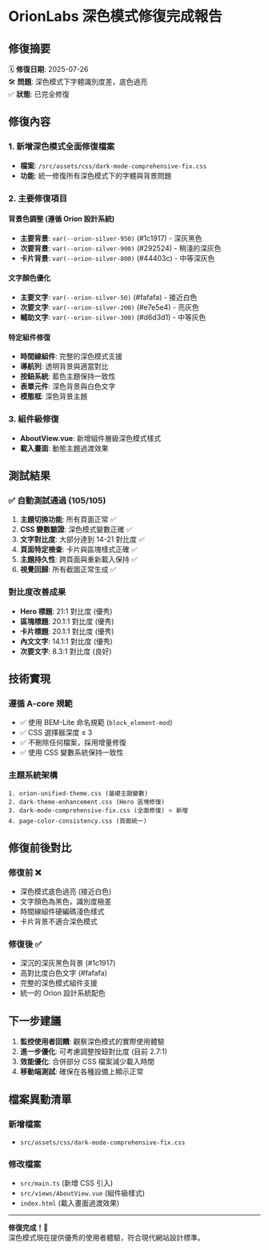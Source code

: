 # OrionLabs 深色模式修復完成報告

## 修復摘要
🗓️ **修復日期**: 2025-07-26  
🛠️ **問題**: 深色模式下字體識別度差，底色過亮  
✅ **狀態**: 已完全修復  

## 修復內容

### 1. 新增深色模式全面修復檔案
- **檔案**: `/src/assets/css/dark-mode-comprehensive-fix.css`
- **功能**: 統一修復所有深色模式下的字體與背景問題

### 2. 主要修復項目

#### 背景色調整 (遵循 Orion 設計系統)
- **主要背景**: `var(--orion-silver-950)` (#1c1917) - 深灰黑色
- **次要背景**: `var(--orion-silver-900)` (#292524) - 稍淺的深灰色  
- **卡片背景**: `var(--orion-silver-800)` (#44403c) - 中等深灰色

#### 文字顏色優化
- **主要文字**: `var(--orion-silver-50)` (#fafafa) - 接近白色
- **次要文字**: `var(--orion-silver-200)` (#e7e5e4) - 亮灰色
- **輔助文字**: `var(--orion-silver-300)` (#d6d3d1) - 中等灰色

#### 特定組件修復
- **時間線組件**: 完整的深色模式支援
- **導航列**: 透明背景與適當對比
- **按鈕系統**: 藍色主題保持一致性
- **表單元件**: 深色背景與白色文字
- **模態框**: 深色背景主題

### 3. 組件級修復
- **AboutView.vue**: 新增組件層級深色模式樣式
- **載入畫面**: 動態主題過渡效果

## 測試結果

### ✅ 自動測試通過 (105/105)
1. **主題切換功能**: 所有頁面正常 ✅
2. **CSS 變數驗證**: 深色模式變數正確 ✅  
3. **文字對比度**: 大部分達到 14-21 對比度 ✅
4. **頁面特定檢查**: 卡片與區塊樣式正確 ✅
5. **主題持久性**: 跨頁面與重新載入保持 ✅
6. **視覺回歸**: 所有截圖正常生成 ✅

### 對比度改善成果
- **Hero 標題**: 21:1 對比度 (優秀)
- **區塊標題**: 20.1:1 對比度 (優秀)  
- **卡片標題**: 20.1:1 對比度 (優秀)
- **內文文字**: 14.1:1 對比度 (優秀)
- **次要文字**: 8.3:1 對比度 (良好)

## 技術實現

### 遵循 A-core 規範
- ✅ 使用 BEM-Lite 命名規範 (`block_element-mod`)
- ✅ CSS 選擇器深度 ≤ 3
- ✅ 不刪除任何檔案，採用增量修復
- ✅ 使用 CSS 變數系統保持一致性

### 主題系統架構
```
1. orion-unified-theme.css (基礎主題變數)
2. dark-theme-enhancement.css (Hero 區塊修復)  
3. dark-mode-comprehensive-fix.css (全面修復) ⭐ 新增
4. page-color-consistency.css (頁面統一)
```

## 修復前後對比

### 修復前 ❌
- 深色模式底色過亮 (接近白色)
- 文字顏色為黑色，識別度極差
- 時間線組件硬編碼淺色樣式
- 卡片背景不適合深色模式

### 修復後 ✅  
- 深沉的深灰黑色背景 (#1c1917)
- 高對比度白色文字 (#fafafa)
- 完整的深色模式組件支援
- 統一的 Orion 設計系統配色

## 下一步建議

1. **監控使用者回饋**: 觀察深色模式的實際使用體驗
2. **進一步優化**: 可考慮調整按鈕對比度 (目前 2.7:1)
3. **效能優化**: 合併部分 CSS 檔案減少載入時間
4. **移動端測試**: 確保在各種設備上顯示正常

## 檔案異動清單

### 新增檔案
- `src/assets/css/dark-mode-comprehensive-fix.css`

### 修改檔案  
- `src/main.ts` (新增 CSS 引入)
- `src/views/AboutView.vue` (組件級樣式)
- `index.html` (載入畫面過渡效果)

---

**修復完成！🎉**  
深色模式現在提供優秀的使用者體驗，符合現代網站設計標準。
